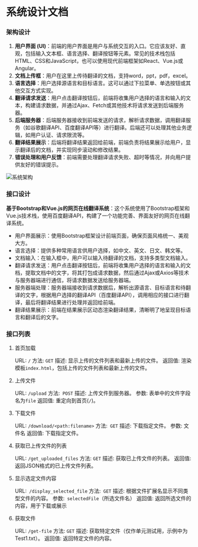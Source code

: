 # 系统设计文档

### 架构设计

1. **用户界面 (UI)**：前端的用户界面是用户与系统交互的入口。它应该友好、直观，包括输入文本框、语言选择、翻译按钮等元素。常见的技术栈包括HTML、CSS和JavaScript，也可以使用现代前端框架如React、Vue.js或Angular。
2. **文档上传框**：用户在这里上传待翻译的文档，支持word，ppt，pdf，excel。
3. **语言选择**：用户选择源语言和目标语言。这可以通过下拉菜单、单选按钮或其他交互方式实现。
4. **翻译请求发送**：用户点击翻译按钮后，前端将收集用户选择的语言和输入的文本，构建请求数据，并通过Ajax、Fetch或其他技术将请求发送到后端服务器。
5. **后端服务器**：后端服务器接收到前端发送的请求，解析请求数据，调用翻译服务（如谷歌翻译API、百度翻译API等）进行翻译。后端还可以处理其他业务逻辑，如用户认证、请求限流等。
6. **翻译结果展示**：后端将翻译结果返回给前端，前端负责将结果展示给用户，显示翻译后的文档，并实现同步滚动和修改结果。
7. **错误处理和用户反馈**：前端需要处理翻译请求失败、超时等情况，并向用户提供友好的错误提示。

![系统架构](D:\downloads\系统架构.jpg)

### 接口设计

**基于Bootstrap和Vue.js的网页在线翻译系统**：这个系统使用了Bootstrap框架和Vue.js技术栈，使用百度翻译API，构建了一个功能完善、界面友好的网页在线翻译系统。

- 用户界面展示：使用Bootstrap框架设计前端页面，确保页面风格统一、美观大方。
- 语言选择：提供多种常用语言供用户选择，如中文、英文、日文、韩文等。
- 文档输入：在输入框中，用户可以输入待翻译的文档，支持多类型文档输入。
- 翻译请求发送：用户点击翻译按钮后，前端将收集用户选择的语言和输入的文档，提取文档中的文字，将其打包成请求数据，然后通过Ajax或Axios等技术与服务器端进行通信，将请求数据发送给服务器端。
- 服务器端处理：服务器端接收到请求数据后，解析出源语言、目标语言和待翻译的文字，根据用户选择的翻译API（百度翻译API），调用相应的接口进行翻译，最后将翻译结果进行处理并返回给前端。
- 翻译结果展示：前端在结果展示区动态渲染翻译结果，清晰明了地呈现目标语言和翻译后的文字。

### 接口列表

1. 首页加载

   URL: ```/```
   方法: ```GET```
   描述: 显示上传的文件列表和最新上传的文件。
   返回值: 渲染模板```index.html```，包括上传的文件列表和最新上传的文件。

2. 上传文件

   URL: ```/upload```
   方法:``` POST```
   描述: 上传文件到服务器。
   参数: 表单中的文件字段名为```file```
   返回值: 重定向到首页(```/```)。

3. 下载文件

   URL: ```/download/<path:filename>```
   方法:``` GET```
   描述: 下载指定文件。
   参数: 文件名
   返回值: 下载指定文件。

4. 获取已上传文件的列表

   URL: ```/get_uploaded_files```
   方法: ```GET```
   描述: 获取已上传文件的列表。
   返回值: 返回JSON格式的已上传文件列表。

5. 显示选定文件内容

   URL:``` /display_selected_file```
   方法:``` GET```
   描述: 根据文件扩展名显示不同类型文件的内容。
   参数:``` selectedFile```（所选文件名）
   返回值: 返回所选文件的内容，用于下载或展示

6. 获取文件

   URL: ```/get-file```
   方法: ```GET```
   描述: 获取特定文件（仅作单元测试用，示例中为Test1.txt）。
   返回值: 返回特定文件的内容。